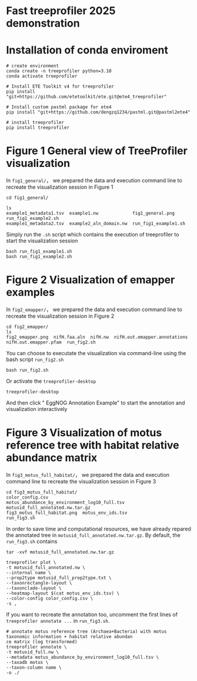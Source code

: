 # Fast treeprofiler 2025 demonstration

# Installation of conda enviroment

```
# create environment
conda create -n treeprofiler python=3.10
conda activate treeprofiler

# Install ETE Toolkit v4 for treeprofiler
pip install "git+https://github.com/etetoolkit/ete.git@ete4_treeprofiler"

# Install custom pastml package for ete4
pip install "git+https://github.com/dengzq1234/pastml.git@pastml2ete4"

# install treeprofiler 
pip install treeprofiler
```

# Figure 1 General view of TreeProfiler visualization 
In `fig1_general/`， we prepared the data and execution command line to recreate the visualization session in Figure 1

```
cd fig1_general/

ls
example1_metadata1.tsv  example1.nw             fig1_general.png      run_fig1_example2.sh
example1_metadata2.tsv  example2_aln_domain.nw  run_fig1_example1.sh
```

Simply run the `.sh` script which contains the execution of treeprofiler to start the visualization session

```
bash run_fig1_example1.sh
bash run_fig1_example2.sh
```

# Figure 2 Visualization of emapper examples 
In `fig2_emapper/`， we prepared the data and execution command line to recreate the visualization session in Figure 2

```
cd fig2_emapper/
ls
fig2_emapper.png  nifH.faa.aln  nifH.nw  nifH.out.emapper.annotations  nifH.out.emapper.pfam  run_fig2.sh
```

You can choose to executate the visualization via command-line using the bash script `run_fig2.sh`
```
bash run_fig2.sh
```

Or activate the `treeprofiler-desktop`
```
treeprofiler-desktop
```
And then click " EggNOG Annotation Example" to start the annotation and visualization interactively

# Figure 3 Visualization of motus reference tree with habitat relative abundance matrix
In `fig3_motus_full_habitat/`， we prepared the data and execution command line to recreate the visualization session in Figure 3

```
cd fig3_motus_full_habitat/
color_config.csv             motus_abundance_by_environment_log10_full.tsv  motusid_full_annotated.nw.tar.gz
fig3_motus_full_habitat.png  motus_env_ids.tsv                              run_fig3.sh
```

In order to save time and computational resources, we have already repared the annotated tree in `motusid_full_annotated.nw.tar.gz`. By default, the `run_fig3.sh` contains
```
tar -xvf motusid_full_annotated.nw.tar.gz

treeprofiler plot \
-t motusid_full_annotated.nw \
--internal name \
--prop2type motusid_full_prop2type.txt \
--taxonrectangle-layout \
--taxonclade-layout \
--heatmap-layout $(cat motus_env_ids.tsv) \
--color-config color_config.csv \
-s ,
```


If you want to recreate the annotation too, uncomment the first lines of `treeprofiler annotate ...` in `run_fig3.sh`.
```
# annotate motus reference tree (Archaea+Bacteria) with motus taxonomic information + habitat relative abundan
ce matrix (log transformed)
treeprofiler annotate \
-t motusid_full.nw \
--metadata motus_abundance_by_environment_log10_full.tsv \
--taxadb motus \
--taxon-column name \
-o ./

```










